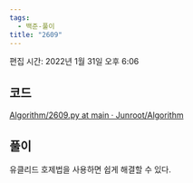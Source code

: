 ```yaml
---
tags:
  - 백준-풀이
title: "2609"
---
```


편집 시간: 2022년 1월 31일 오후 6:06

## 코드

[Algorithm/2609.py at main · Junroot/Algorithm](https://github.com/Junroot/Algorithm/blob/main/backjoon/2609.py)

## 풀이

유클리드 호제법을 사용하면 쉽게 해결할 수 있다.

